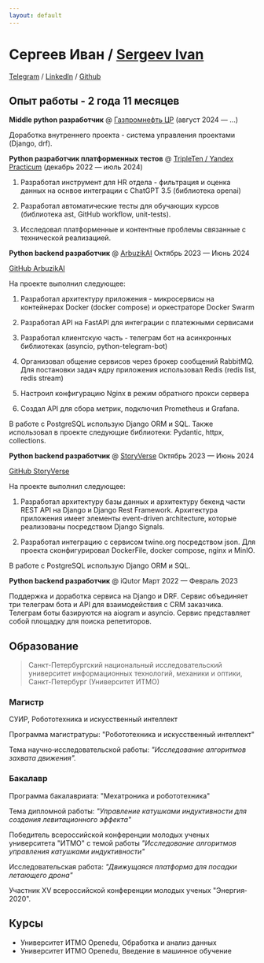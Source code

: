 ```yaml
---
layout: default
---
```


# Сергеев Иван / [Sergeev Ivan](./resume_en.html)


[Telegram](https://t.me/Sergeevid) / [LinkedIn](https://www.linkedin.com/in/ivan-sergeev-b0b659254/) / [Github](https://github.com/seroburomalinoviy)


## Опыт работы - 2 года 11 месяцев

**Middle python разработчик** @ [Газпромнефть ЦР](https://ds.gazprom-neft.ru/) (август 2024 — ...)

Доработка внутреннего проекта - система управления проектами (Django, drf).



**Python разработчик платформенных тестов** @ [TripleTen / Yandex Practicum](https://tripleten.com) (декабрь 2022 — июль 2024)

1) Разработал инструмент для HR отдела - фильтрация и оценка данных на оснвое интеграции c ChatGPT 3.5 (библиотека openai)

2) Разработал автоматические тесты для обучающих курсов (библиотека ast, GitHub workflow, unit-tests).

3) Исследовал платформенные и контентные проблемы связанные с технической реализацией.

**Python backend разработчик** @ [ArbuzikAI](https://t.me/Arbuzik_AIBot) Октябрь 2023 — Июнь 2024

[GitHub ArbuzikAI](https://github.com/seroburomalinoviy/arbuzikAIService)

На проекте выполнил следующее:

1) Разработал архитектуру приложения - микросервисы на контейнерах Docker (docker compose) и оркестраторе Docker Swarm

2) Разработал API на FastAPI для интеграции с платежными сервисами

3) Разработал клиентскую часть - телеграм бот на асинхронных библиотеках (asyncio, python-telegram-bot)

4) Организовал общение сервисов через брокер сообщений RabbitMQ. Для постановки задач ядру приложения использовал Redis (redis list, redis stream)

4) Настроил конфигурацию Nginx в режим обратного прокси сервера

5) Создал API для сбора метрик, подключил Prometheus и Grafana.

В работе с PostgreSQL использую Django ORM и SQL.
Также использовал в проекте следующие библиотеки: Pydantic, httpx, collections.

**Python backend разработчик** @ [StoryVerse](https://apps.apple.com/ru/app/storyverse-visual-novels/id6475628454) Октябрь 2023 — Июнь 2024

[GitHub StoryVerse](https://github.com/seroburomalinoviy/StoryVerse)

На проекте выполнил следующее:

1) Разработал архитектуру базы данных и архитектуру бекенд части REST API на Django и Django Rest Framework.
Архитектура приложения имеет элементы event-driven architecture, которые реализованы посредством Django Signals.

2) Разработал интеграцию с сервисом twine.org посредством json. Для проекта сконфигурировал DockerFile, docker compose, nginx и MinIO.

В работе c PostgreSQL использую Django ORM и SQL.


**Python backend разработчик** @ iQutor Март 2022 — Февраль 2023

Поддержка и доработка сервиса на Django и DRF. Сервис объединяет три телеграм бота и API для взаимодействия с CRM заказчика. Телеграм боты базируются на aiogram и asyncio. Сервис представляет собой площадку для поиска репетиторов.

## Образование

>Санкт-Петербургский национальный исследовательский университет информационных технологий, механики и оптики, Санкт-Петербург (Университет ИТМО)

### Магистр

СУИР, Робототехника и искусственный интеллект

Программа магистратуры: "Робототехника и искусственный интеллект"

Тема научно‐исследовательской работы: _"Исследование алгоритмов захвата движения"._

### Бакалавр

Программа бакалавриата: "Мехатроника и робототехника" 

Тема дипломной работы: _"Управление катушками индуктивности для создания левитационного эффекта"_

Победитель всероссийской конференции молодых ученых университета "ИТМО" с темой работы _"Исследование алгоритмов управления катушками индуктивности"_

Исследовательская работа: _"Движущаяся платформа для посадки летающего дрона"_

Участник XV всероссийской конференции молодых ученых "Энергия‐2020".

## Курсы

- Университет ИТМО
Openedu, Обработка и анализ данных
- Университет ИТМО
Openedu, Введение в машинное обучение